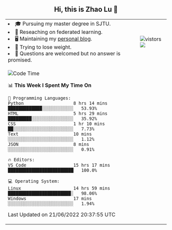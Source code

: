 <h2 align="center"> Hi, this is Zhao Lu 👋</h2>

<table style="overflow:hidden;">
    <tr> 
        <td>
            <li>🎓 Pursuing my master degree in SJTU.</li>
            <li>🌱 Reseaching on federated learning.</li>
            <li>🖥️ Maintaining my <a href="https://ifarewell.xyz">personal blog</a>.</li>
            <li>💪 Trying to lose weight.</li>
            <li>💬 Questions are welcomed but no answer is promised.</li> 
        </td>
        <td>
            <img src="https://visitor-badge.glitch.me/badge?page_id=ifarewell" alt="vistors" />
        <br>
          <img src="https://github-readme-stats.vercel.app/api?username=ifarewell&theme=graywhite&hide=prs,contribs&show_icons=true&hide_border=true&icon_color=CE1D2D&text_color=718096&bg_color=ffffff&hide_title=true" />
        </td>
    </tr>
    <tr>
        <td colspan="2">
            
<!--START_SECTION:waka-->
![Code Time](http://img.shields.io/badge/Code%20Time-208%20hrs%2013%20mins-blue)

📊 **This Week I Spent My Time On** 

```text
💬 Programming Languages: 
Python                   8 hrs 14 mins       █████████████░░░░░░░░░░░░   53.93% 
HTML                     5 hrs 29 mins       █████████░░░░░░░░░░░░░░░░   35.92% 
CSS                      1 hr 10 mins        ██░░░░░░░░░░░░░░░░░░░░░░░   7.73% 
Text                     10 mins             ░░░░░░░░░░░░░░░░░░░░░░░░░   1.12% 
JSON                     8 mins              ░░░░░░░░░░░░░░░░░░░░░░░░░   0.91%

🔥 Editors: 
VS Code                  15 hrs 17 mins      █████████████████████████   100.0%

💻 Operating System: 
Linux                    14 hrs 59 mins      ████████████████████████░   98.06% 
Windows                  17 mins             ░░░░░░░░░░░░░░░░░░░░░░░░░   1.94%

```


 Last Updated on 21/06/2022 20:37:55 UTC
<!--END_SECTION:waka-->
            
</td></tr>
</table>

